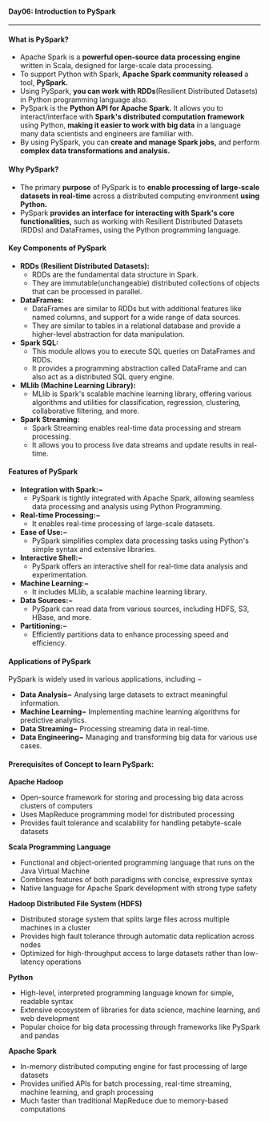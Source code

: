 #### Day06:  Introduction to PySpark
---

#### What is PySpark?
- Apache Spark is a **powerful open-source data processing engine** written in Scala, designed for large-scale data processing.
- To support Python with Spark, **Apache Spark community released** a tool, **PySpark.** 
- Using PySpark, **you can work with RDDs**(Resilient Distributed Datasets) in Python programming language also.
- PySpark is the **Python API for Apache Spark.** It allows you to interact/interface with **Spark's distributed computation framework** using Python, **making it easier to work with big data** in a language many data scientists and engineers are familiar with. 
- By using PySpark, you can **create and manage Spark jobs,** and perform **complex data transformations and analysis.**

#### Why PySpark?
- The primary **purpose** of PySpark is to **enable processing of large-scale datasets in real-time** across a distributed computing environment **using Python.** 
- PySpark **provides an interface for interacting with Spark's core functionalities,** such as working with Resilient Distributed Datasets (RDDs) and DataFrames, using the Python programming language.

#### Key Components of PySpark

- **RDDs (Resilient Distributed Datasets):**
	- RDDs are the fundamental data structure in Spark. 
	- They are immutable(unchangeable) distributed collections of objects that can be processed in parallel.
- **DataFrames:** 
	- DataFrames are similar to RDDs but with additional features like named columns, and support for a wide range of data sources. 
	- They are similar to tables in a relational database and provide a higher-level abstraction for data manipulation.
- **Spark SQL:** 
	- This module allows you to execute SQL queries on DataFrames and RDDs.
	- It provides a programming abstraction called DataFrame and can also act as a distributed SQL query engine.
- **MLlib (Machine Learning Library):** 
	- MLlib is Spark's scalable machine learning library, offering various algorithms and utilities for classification, regression, clustering, collaborative filtering, and more.
- **Spark Streaming:** 
	- Spark Streaming enables real-time data processing and stream processing. 
	- It allows you to process live data streams and update results in real-time.

####  Features of PySpark

- **Integration with Spark:−** 
	- PySpark is tightly integrated with Apache Spark, allowing seamless data processing and analysis using Python Programming.
- **Real-time Processing:−** 
	- It enables real-time processing of large-scale datasets.
- **Ease of Use:−** 
	- PySpark simplifies complex data processing tasks using Python's simple syntax and extensive libraries.
- **Interactive Shell:−** 
	- PySpark offers an interactive shell for real-time data analysis and experimentation.
- **Machine Learning:−** 
	- It includes MLlib, a scalable machine learning library.
- **Data Sources:−** 
	- PySpark can read data from various sources, including HDFS, S3, HBase, and more.
- **Partitioning:−** 
	- Efficiently partitions data to enhance processing speed and efficiency.

#### Applications of PySpark

PySpark is widely used in various applications, including −

- **Data Analysis−** Analysing large datasets to extract meaningful information.
- **Machine Learning−** Implementing machine learning algorithms for predictive analytics.
- **Data Streaming−** Processing streaming data in real-time.
- **Data Engineering−** Managing and transforming big data for various use cases.

#### Prerequisites of Concept to learn PySpark:

**Apache Hadoop**
- Open-source framework for storing and processing big data across clusters of computers
- Uses MapReduce programming model for distributed processing
- Provides fault tolerance and scalability for handling petabyte-scale datasets

**Scala Programming Language**
- Functional and object-oriented programming language that runs on the Java Virtual Machine
- Combines features of both paradigms with concise, expressive syntax
- Native language for Apache Spark development with strong type safety

**Hadoop Distributed File System (HDFS)**
- Distributed storage system that splits large files across multiple machines in a cluster
- Provides high fault tolerance through automatic data replication across nodes
- Optimized for high-throughput access to large datasets rather than low-latency operations

**Python**
- High-level, interpreted programming language known for simple, readable syntax
- Extensive ecosystem of libraries for data science, machine learning, and web development
- Popular choice for big data processing through frameworks like PySpark and pandas

**Apache Spark**
- In-memory distributed computing engine for fast processing of large datasets
- Provides unified APIs for batch processing, real-time streaming, machine learning, and graph processing
- Much faster than traditional MapReduce due to memory-based computations